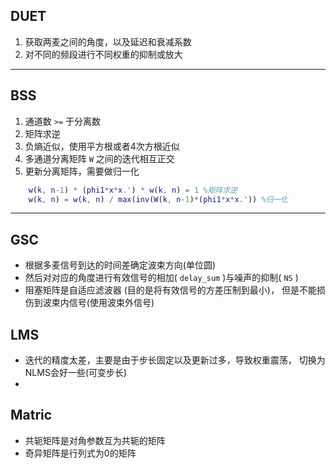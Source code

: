 ## DUET
1. 获取两麦之间的角度，以及延迟和衰减系数
2. 对不同的频段进行不同权重的抑制或放大

----

## BSS
1. 通道数 `>=` 于分离数
1. 矩阵求逆
2. 负熵近似，使用平方根或者4次方根近似
3. 多通道分离矩阵 `W` 之间的迭代相互正交
4. 更新分离矩阵，需要做归一化
````matlab
    w(k, n-1) * (phi1*x*x.') * w(k, n) = 1 %矩阵求逆
    w(k, n) = w(k, n) / max(inv(W(k, n-1)*(phi1*x*x.')) %归一化
````
----
## GSC
* 根据多麦信号到达的时间差确定波束方向(单位圆)
* 然后对对应的角度进行有效信号的相加( `delay_sum` )与噪声的抑制( `NS` )
* 阻塞矩阵是自适应滤波器 (目的是将有效信号的方差压制到最小)， 但是不能损伤到波束内信号(使用波束外信号)

## LMS
* 迭代的精度太差，主要是由于步长固定以及更新过多，导致权重震荡， 切换为NLMS会好一些(可变步长)
* 

## Matric
* 共轭矩阵是对角参数互为共轭的矩阵
* 奇异矩阵是行列式为0的矩阵
